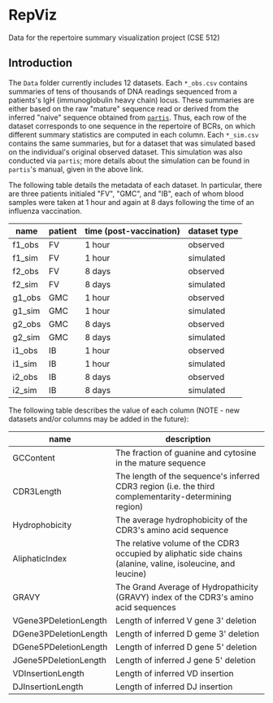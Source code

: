 # RepViz
Data for the repertoire summary visualization project (CSE 512)

## Introduction
The `Data` folder currently includes 12 datasets.
Each `*_obs.csv` contains summaries of tens of thousands of DNA readings sequenced from a patients's IgH (immunoglobulin heavy chain) locus.
These summaries are either based on the raw "mature" sequence read or derived from the inferred "naive" sequence obtained from [`partis`](https://github.com/psathyrella/partis).
Thus, each row of the dataset corresponds to one sequence in the repertoire of BCRs, on which different summary statistics are computed in each column.
Each `*_sim.csv` contains the same summaries, but for a dataset that was simulated based on the individual's original observed dataset.
This simulation was also conducted via `partis`; more details about the simulation can be found in `partis`'s manual, given in the above link.

The following table details the metadata of each dataset.
In particular, there are three patients initialed "FV", "GMC", and "IB", each of whom blood samples were taken at 1 hour and again at 8 days following the time of an influenza vaccination.

| name   | patient | time (post-vaccination) | dataset type |
|--------|---------|-------------------------|--------------|
| f1_obs | FV      | 1 hour                  | observed     |
| f1_sim | FV      | 1 hour                  | simulated    |
| f2_obs | FV      | 8 days                  | observed     |
| f2_sim | FV      | 8 days                  | simulated    |
| g1_obs | GMC     | 1 hour                  | observed     |
| g1_sim | GMC     | 1 hour                  | simulated    |
| g2_obs | GMC     | 8 days                  | observed     |
| g2_sim | GMC     | 8 days                  | simulated    |
| i1_obs | IB      | 1 hour                  | observed     |
| i1_sim | IB      | 1 hour                  | simulated    |
| i2_obs | IB      | 8 days                  | observed     |
| i2_sim | IB      | 8 days                  | simulated    |

The following table describes the value of each column (NOTE - new datasets and/or columns may be added in the future):

| name | description |
|------|-------------|
| GCContent | The fraction of guanine and cytosine in the mature sequence |
| CDR3Length | The length of the sequence's inferred CDR3 region (i.e. the third complementarity-determining region) |
| Hydrophobicity | The average hydrophobicity of the CDR3's amino acid sequence |
| AliphaticIndex | The relative volume of the CDR3 occupied by aliphatic side chains (alanine, valine, isoleucine, and leucine) |
| GRAVY | The Grand Average of Hydropathicity (GRAVY) index of the CDR3's amino acid sequences |
| VGene3PDeletionLength | Length of inferred V gene 3' deletion |
| DGene3PDeletionLength | Length of inferred D geme 3' deletion |
| DGene5PDeletionLength | Length of inferred D gene 5' deletion |
| JGene5PDeletionLength | Length of inferred J gene 5' deletion |
| VDInsertionLength | Length of inferred VD insertion |
| DJInsertionLength | Length of inferred DJ insertion |
